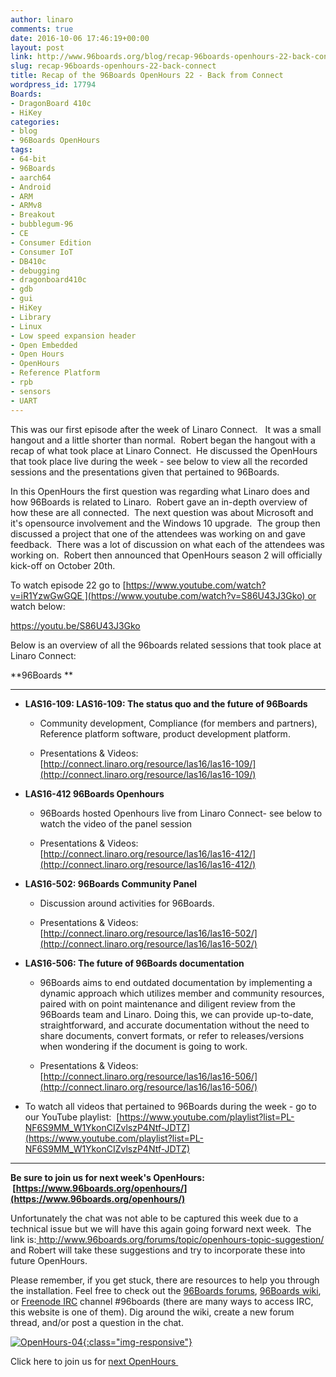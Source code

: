 ```yaml
---
author: linaro
comments: true
date: 2016-10-06 17:46:19+00:00
layout: post
link: http://www.96boards.org/blog/recap-96boards-openhours-22-back-connect/
slug: recap-96boards-openhours-22-back-connect
title: Recap of the 96Boards OpenHours 22 - Back from Connect
wordpress_id: 17794
Boards:
- DragonBoard 410c
- HiKey
categories:
- blog
- 96Boards OpenHours
tags:
- 64-bit
- 96Boards
- aarch64
- Android
- ARM
- ARMv8
- Breakout
- bubblegum-96
- CE
- Consumer Edition
- Consumer IoT
- DB410c
- debugging
- dragonboard410c
- gdb
- gui
- HiKey
- Library
- Linux
- Low speed expansion header
- Open Embedded
- Open Hours
- OpenHours
- Reference Platform
- rpb
- sensors
- UART
---
```


This was our first episode after the week of Linaro Connect.   It was a small hangout and a little shorter than normal.  Robert began the hangout with a recap of what took place at Linaro Connect.  He discussed the OpenHours that took place live during the week - see below to view all the recorded sessions and the presentations given that pertained to 96Boards.

In this OpenHours the first question was regarding what Linaro does and how 96Boards is related to Linaro.  Robert gave an in-depth overview of how these are all connected.  The next question was about Microsoft and it's opensource involvement and the Windows 10 upgrade.  The group then discussed a project that one of the attendees was working on and gave feedback.  There was a lot of discussion on what each of the attendees was working on.  Robert then announced that OpenHours season 2 will officially kick-off on October 20th.

To watch episode 22 go to [https://www.youtube.com/watch?v=iR1YzwGwGQE ](https://www.youtube.com/watch?v=S86U43J3Gko) or watch below:

https://youtu.be/S86U43J3Gko

Below is an overview of all the 96boards related sessions that took place at Linaro Connect:

**96Boards **



* * *






 	
  * **LAS16-109: LAS16-109: The status quo and the future of 96Boards**

 	
    * Community development, Compliance (for members and partners), Reference platform software, product development platform.

 	
    * Presentations & Videos: [http://connect.linaro.org/resource/las16/las16-109/](http://connect.linaro.org/resource/las16/las16-109/)




 	
  * **LAS16-412 96Boards Openhours**

 	
    * 96Boards hosted Openhours live from Linaro Connect- see below to watch the video of the panel session

 	
    * Presentations & Videos: [http://connect.linaro.org/resource/las16/las16-412/](http://connect.linaro.org/resource/las16/las16-412/)




 	
  * **LAS16-502: 96Boards Community Panel**

 	
    * Discussion around activities for 96Boards.

 	
    * Presentations & Videos: [http://connect.linaro.org/resource/las16/las16-502/](http://connect.linaro.org/resource/las16/las16-502/)




 	
  * **LAS16-506: The future of 96Boards documentation**

 	
    * 96Boards aims to end outdated documentation by implementing a dynamic approach which utilizes member and community resources, paired with on point maintenance and diligent review from the 96Boards team and Linaro. Doing this, we can provide up-to-date, straightforward, and accurate documentation without the need to share documents, convert formats, or refer to releases/versions when wondering if the document is going to work.

 	
    * Presentations & Videos: [http://connect.linaro.org/resource/las16/las16-506/](http://connect.linaro.org/resource/las16/las16-506/)




 	
  * To watch all videos that pertained to 96Boards during the week - go to our YouTube playlist:  [https://www.youtube.com/playlist?list=PL-NF6S9MM_W1YkonCIZvlszP4Ntf-JDTZ](https://www.youtube.com/playlist?list=PL-NF6S9MM_W1YkonCIZvlszP4Ntf-JDTZ)





* * *



**Be sure to join us for next week's OpenHours:  [https://www.96boards.org/openhours/](https://www.96boards.org/openhours/)**

Unfortunately the chat was not able to be captured this week due to a technical issue but we will have this again going forward next week.  The link is:[ http://www.96boards.org/forums/topic/openhours-topic-suggestion/ ](http://www.96boards.org/forums/topic/openhours-topic-suggestion/)and Robert will take these suggestions and try to incorporate these into future OpenHours.

Please remember, if you get stuck, there are resources to help you through the installation. Feel free to check out the [96Boards forums](http://www.96boards.org/forums/), [96Boards wiki](https://github.com/96boards/documentation/wiki), or [Freenode IRC](http://webchat.freenode.net/?channels=%2396boards) channel #96boards (there are many ways to access IRC, this website is one of them). Dig around the wiki, create a new forum thread, and/or post a question in the chat.











[![OpenHours-04](/assets/images/blog/2016/05/OpenHours-04.png){:class="img-responsive"} ](http://www.96boards.org/openhours/)



Click here to join us for [next OpenHours ](http://www.96boards.org/openhours/)


